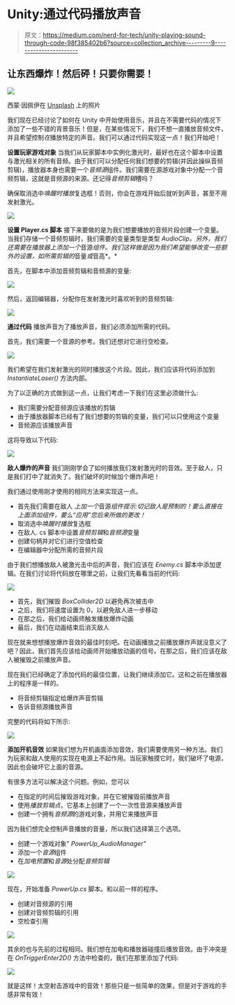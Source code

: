 # Unity:通过代码播放声音

> 原文：<https://medium.com/nerd-for-tech/unity-playing-sound-through-code-98f385402b6?source=collection_archive---------9----------------------->

## 让东西爆炸！然后砰！只要你需要！

![](img/54355e72b74dc526df5a5a21b006d933.png)

西蒙·因佩伊在 [Unsplash](https://unsplash.com?utm_source=medium&utm_medium=referral) 上的照片

我们现在已经讨论了如何在 Unity 中开始使用音乐，并且在不需要代码的情况下添加了一些不错的背景音乐！但是，在某些情况下，我们不想一直播放音频文件，并且希望控制*在*播放特定的声音。我们可以通过代码实现这一点！我们开始吧！

**设置玩家游戏对象** 当我们从玩家脚本中实例化激光时，最好也在这个脚本中设置与激光相关的所有音频。由于我们可以分配任何我们想要的剪辑(并因此操纵音频剪辑)，播放器本身也需要一个*音频源*组件。我们需要在源游戏对象中分配一个音频剪辑，这就是音频源的来源。还记得*音频剪辑*槽吗？

确保取消选中*唤醒时播放*复选框！否则，你会在游戏开始后就听到声音，甚至不用发射激光。

![](img/7450c059af14803b257c8266e28448c5.png)

**设置 Player.cs 脚本** 接下来要做的是为我们想要播放的音频片段创建一个变量。当我们存储一个音频剪辑时，我们需要的变量类型是类型 *AudioClip。另外，我们还需要在播放器上添加一个*音源*组件。我们这样做是因为我们希望能够改变一些额外的设置，如所需剪辑的*音量*或*音高*。*

首先，在脚本中添加音频剪辑和音频源的变量:

![](img/9723bb0a22e15fc60ff79d1febffcab5.png)

然后，返回编辑器，分配你在发射激光时喜欢听到的音频剪辑:

![](img/f67301ce9343b0fb20acb531b91d99b5.png)

**通过代码** 播放声音为了播放声音，我们必须添加所需的代码。

首先，我们需要一个音源的参考。我们还想对它进行空检查。

![](img/d7a77bb5bacdfa82f7daf6c7e9a95e11.png)

我们希望在我们发射激光的同时播放这个片段。因此，我们应该将代码添加到 *InstantiateLaser()* 方法内部。

为了以正确的方式做到这一点，让我们考虑一下我们在这里必须做什么:

*   我们需要分配音频源应该播放的剪辑
*   由于播放器脚本已经有了我们想要的剪辑的变量，我们可以只使用这个变量
*   音频源应该播放声音

这将导致以下代码:

![](img/d47d61bee41308b5264f5ce640f7a980.png)

**敌人爆炸的声音** 我们刚刚学会了如何播放我们发射激光时的音效。至于敌人，只是我们打中了就消失了。我们破坏的时候加个爆炸声吧！

我们通过使用刚才使用的相同方法来实现这一点。

*   首先我们需要在敌人
    *上加一个*音源*组件提示:切记敌人是预制的！要么直接在上面添加组件，要么“应用”您后来所做的更改！*
*   取消选中*唤醒时播放*复选框
*   在敌人. cs 脚本中设置*音频剪辑*和*音频源*变量
*   创建句柄并对它们进行空值检查
*   在编辑器中分配所需的音频片段

由于我们想播放敌人被激光击中后的声音，我们应该在 *Enemy.cs* 脚本中添加逻辑。在我们讨论将代码放在哪里之前，让我们先看看当前的代码:

![](img/9165bef3826cf645eef7a79b155ebbd2.png)

*   首先，我们摧毁 *BoxCollider2D* 以避免再次被击中
*   之后，我们将速度设置为 0，以避免敌人进一步移动
*   在那之后，我们给动画师触发播放爆炸动画
*   最后，我们在动画结束后消灭敌人

现在就来想想播放爆炸音效的最佳时刻吧。在动画播放之前播放爆炸声就没意义了吧？因此，我们首先应该给动画师开始播放动画的信号。在那之后，我们应该在敌人被摧毁之前播放声音。

现在我们已经确定了添加代码的最佳位置，让我们继续添加它。这和之前在播放器上的程序是一样的。

*   将音频剪辑指定给爆炸声音剪辑
*   告诉音频源播放声音

完整的代码将如下所示:

![](img/b0075d9a9b59582f52f24365c71caa14.png)

**添加开机音效** 如果我们想为开机画面添加音效，我们需要使用另一种方法。我们为玩家和敌人使用的实现在电源上不起作用。当玩家触摸它时，我们破坏了电源，因此也会破坏它上面的音源。

有很多方法可以解决这个问题。例如，您可以

*   在指定的时间后摧毁游戏对象，并在它被摧毁前播放声音
*   使用*播放剪辑点*，它基本上创建了一个一次性音源来播放声音
*   创建一个拥有*音频源*的游戏对象，并用它来播放声音

因为我们想完全控制声音播放的音量，所以我们选择第三个选项。

*   创建一个游戏对象" *PowerUp_AudioManager"*
*   添加一个*音源*组件
*   在*加电预置*和*音源*处分配*音频剪辑*

![](img/5d1ccea4270399794b6e204f62b34672.png)

现在，开始准备 *PowerUp.cs* 脚本。和以前一样的程序。

*   创建对音频源的引用
*   创建对音频剪辑的引用
*   空检查引用

![](img/85232a45813de3f1431b2b08a94a7c44.png)

其余的也与先前的过程相同。我们想在加电和播放器碰撞后播放音效。由于冲突是在 *OnTriggerEnter2D()* 方法中检查的，我们在那里添加了代码:

![](img/586bcb4bff43d0b04c3f07f98f45c019.png)

就是这样！太空射击游戏中的音效！那些只是一些简单的效果，但是对于游戏的手感非常有效！
